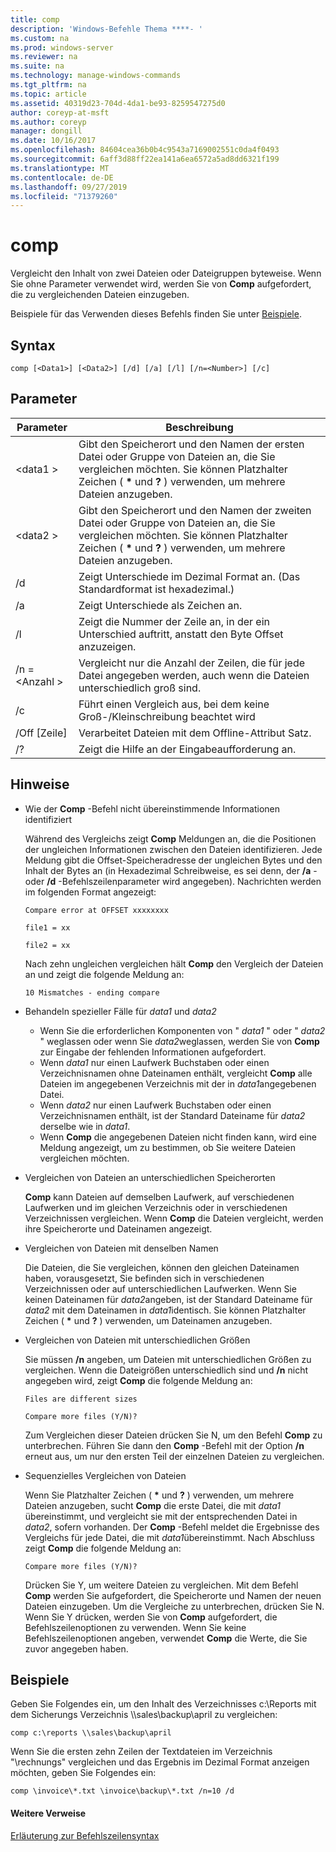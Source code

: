 ```yaml
---
title: comp
description: 'Windows-Befehle Thema ****- '
ms.custom: na
ms.prod: windows-server
ms.reviewer: na
ms.suite: na
ms.technology: manage-windows-commands
ms.tgt_pltfrm: na
ms.topic: article
ms.assetid: 40319d23-704d-4da1-be93-8259547275d0
author: coreyp-at-msft
ms.author: coreyp
manager: dongill
ms.date: 10/16/2017
ms.openlocfilehash: 84604cea36b0b4c9543a7169002551c0da4f0493
ms.sourcegitcommit: 6aff3d88ff22ea141a6ea6572a5ad8dd6321f199
ms.translationtype: MT
ms.contentlocale: de-DE
ms.lasthandoff: 09/27/2019
ms.locfileid: "71379260"
---
```

# <a name="comp"></a>comp



Vergleicht den Inhalt von zwei Dateien oder Dateigruppen byteweise. Wenn Sie ohne Parameter verwendet wird, werden Sie von **Comp** aufgefordert, die zu vergleichenden Dateien einzugeben.

Beispiele für das Verwenden dieses Befehls finden Sie unter [Beispiele](#BKMK_examples).

## <a name="syntax"></a>Syntax

```
comp [<Data1>] [<Data2>] [/d] [/a] [/l] [/n=<Number>] [/c]
```

## <a name="parameters"></a>Parameter

|Parameter|Beschreibung|
|---------|-----------|
|\<data1 >|Gibt den Speicherort und den Namen der ersten Datei oder Gruppe von Dateien an, die Sie vergleichen möchten. Sie können Platzhalter Zeichen ( **&#42;** und **?** ) verwenden, um mehrere Dateien anzugeben.|
|\<data2 >|Gibt den Speicherort und den Namen der zweiten Datei oder Gruppe von Dateien an, die Sie vergleichen möchten. Sie können Platzhalter Zeichen ( **&#42;** und **?** ) verwenden, um mehrere Dateien anzugeben.|
|/d|Zeigt Unterschiede im Dezimal Format an. (Das Standardformat ist hexadezimal.)|
|/a|Zeigt Unterschiede als Zeichen an.|
|/l|Zeigt die Nummer der Zeile an, in der ein Unterschied auftritt, anstatt den Byte Offset anzuzeigen.|
|/n =\<Anzahl >|Vergleicht nur die Anzahl der Zeilen, die für jede Datei angegeben werden, auch wenn die Dateien unterschiedlich groß sind.|
|/c|Führt einen Vergleich aus, bei dem keine Groß-/Kleinschreibung beachtet wird|
|/Off [Zeile]|Verarbeitet Dateien mit dem Offline-Attribut Satz.|
|/?|Zeigt die Hilfe an der Eingabeaufforderung an.|

## <a name="remarks"></a>Hinweise

-   Wie der **Comp** -Befehl nicht übereinstimmende Informationen identifiziert

    Während des Vergleichs zeigt **Comp** Meldungen an, die die Positionen der ungleichen Informationen zwischen den Dateien identifizieren. Jede Meldung gibt die Offset-Speicheradresse der ungleichen Bytes und den Inhalt der Bytes an (in Hexadezimal Schreibweise, es sei denn, der **/a** -oder **/d** -Befehlszeilenparameter wird angegeben). Nachrichten werden im folgenden Format angezeigt:

    `Compare error at OFFSET xxxxxxxx`

    `file1 = xx`

    `file2 = xx`

    Nach zehn ungleichen vergleichen hält **Comp** den Vergleich der Dateien an und zeigt die folgende Meldung an:

    `10 Mismatches - ending compare`
-   Behandeln spezieller Fälle für *data1* und *data2*  
    -   Wenn Sie die erforderlichen Komponenten von " *data1* " oder " *data2* " weglassen oder wenn Sie *data2*weglassen, werden Sie von **Comp** zur Eingabe der fehlenden Informationen aufgefordert.
    -   Wenn *data1* nur einen Laufwerk Buchstaben oder einen Verzeichnisnamen ohne Dateinamen enthält, vergleicht **Comp** alle Dateien im angegebenen Verzeichnis mit der in *data1*angegebenen Datei.
    -   Wenn *data2* nur einen Laufwerk Buchstaben oder einen Verzeichnisnamen enthält, ist der Standard Dateiname für *data2* derselbe wie in *data1*.
    -   Wenn **Comp** die angegebenen Dateien nicht finden kann, wird eine Meldung angezeigt, um zu bestimmen, ob Sie weitere Dateien vergleichen möchten.
-   Vergleichen von Dateien an unterschiedlichen Speicherorten

    **Comp** kann Dateien auf demselben Laufwerk, auf verschiedenen Laufwerken und im gleichen Verzeichnis oder in verschiedenen Verzeichnissen vergleichen. Wenn **Comp** die Dateien vergleicht, werden ihre Speicherorte und Dateinamen angezeigt.
-   Vergleichen von Dateien mit denselben Namen

    Die Dateien, die Sie vergleichen, können den gleichen Dateinamen haben, vorausgesetzt, Sie befinden sich in verschiedenen Verzeichnissen oder auf unterschiedlichen Laufwerken. Wenn Sie keinen Dateinamen für *data2*angeben, ist der Standard Dateiname für *data2* mit dem Dateinamen in *data1*identisch. Sie können Platzhalter Zeichen ( **&#42;** und **?** ) verwenden, um Dateinamen anzugeben.
-   Vergleichen von Dateien mit unterschiedlichen Größen

    Sie müssen **/n** angeben, um Dateien mit unterschiedlichen Größen zu vergleichen. Wenn die Dateigrößen unterschiedlich sind und **/n** nicht angegeben wird, zeigt **Comp** die folgende Meldung an:

    `Files are different sizes`

    `Compare more files (Y/N)?`

    Zum Vergleichen dieser Dateien drücken Sie N, um den Befehl **Comp** zu unterbrechen. Führen Sie dann den **Comp** -Befehl mit der Option **/n** erneut aus, um nur den ersten Teil der einzelnen Dateien zu vergleichen.
-   Sequenzielles Vergleichen von Dateien

    Wenn Sie Platzhalter Zeichen ( **&#42;** und **?** ) verwenden, um mehrere Dateien anzugeben, sucht **Comp** die erste Datei, die mit *data1* übereinstimmt, und vergleicht sie mit der entsprechenden Datei in *data2*, sofern vorhanden. Der **Comp** -Befehl meldet die Ergebnisse des Vergleichs für jede Datei, die mit *data1*übereinstimmt. Nach Abschluss zeigt **Comp** die folgende Meldung an:

    `Compare more files (Y/N)?`

    Drücken Sie Y, um weitere Dateien zu vergleichen. Mit dem Befehl **Comp** werden Sie aufgefordert, die Speicherorte und Namen der neuen Dateien einzugeben. Um die Vergleiche zu unterbrechen, drücken Sie N. Wenn Sie Y drücken, werden Sie von **Comp** aufgefordert, die Befehlszeilenoptionen zu verwenden. Wenn Sie keine Befehlszeilenoptionen angeben, verwendet **Comp** die Werte, die Sie zuvor angegeben haben.

## <a name="BKMK_examples"></a>Beispiele

Geben Sie Folgendes ein, um den Inhalt des Verzeichnisses c:\Reports mit dem Sicherungs Verzeichnis \\\\sales\backup\april zu vergleichen:
```
comp c:\reports \\sales\backup\april
```
Wenn Sie die ersten zehn Zeilen der Textdateien im Verzeichnis "\rechnungs" vergleichen und das Ergebnis im Dezimal Format anzeigen möchten, geben Sie Folgendes ein:
```
comp \invoice\*.txt \invoice\backup\*.txt /n=10 /d
```

#### <a name="additional-references"></a>Weitere Verweise

[Erläuterung zur Befehlszeilensyntax](command-line-syntax-key.md)